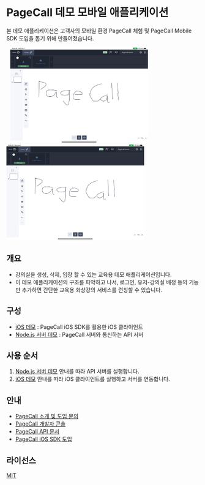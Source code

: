 # PageCall 데모 모바일 애플리케이션

본 데모 애플리케이션은 고객사의 모바일 환경 PageCall 체험 및 PageCall Mobile SDK 도입을 돕기 위해 만들어졌습니다.

<img src="./assets/pagecall.png"  width="360" height="250" hspace="10"><img src="./assets/pagecall.png"  width="360" height="250">

## 개요

- 강의실을 생성, 삭제, 입장 할 수 있는 교육용 데모 애플리케이션입니다.
- 이 데모 애플리케이션의 구조를 파악하고 나서, 로그인, 유저-강의실 배정 등의 기능만 추가하면 간단한 교육용 화상강의 서비스를 런칭할 수 있습니다.
 
## 구성

- [iOS 데모](./ios) : PageCall iOS SDK를 활용한 iOS 클라이언트
- [Node.js 서버 데모](./server) : PageCall 서버와 통신하는 API 서버

## 사용 순서
1. [Node.js 서버 데모](./server) 안내를 따라 API 서버를 실행합니다.
2. [iOS 데모](./ios) 안내를 따라 iOS 클라이언트를 실행하고 서버를 연동합니다.

## 안내

- [PageCall 소개 및 도입 문의](https://pagecall.net/)
- [PageCall 개발자 콘솔](https://console.pagecall.net/)
- [PageCall API 문서](https://docs.pagecall.net/)
- [PageCall iOS SDK 도입](https://github.com/pplink/pagecall-ios-example)

## 라이선스
[MIT](./LICENSE)
